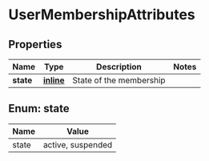 # UserMembershipAttributes

## Properties
Name | Type | Description | Notes
------------ | ------------- | ------------- | -------------
**state** | [**inline**](#StateEnum) | State of the membership | 

<a name="StateEnum"></a>
## Enum: state
Name | Value
---- | -----
state | active, suspended
